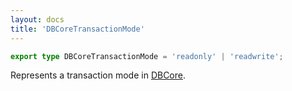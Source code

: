 ```yaml
---
layout: docs
title: 'DBCoreTransactionMode'
---
```


```ts
export type DBCoreTransactionMode = 'readonly' | 'readwrite';
```
Represents a transaction mode in [DBCore](DBCore).
